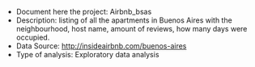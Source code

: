 - Document here the project: Airbnb_bsas
- Description: listing of all the apartments in Buenos Aires with the neighbourhood, host name, amount of reviews, how many days were occupied.
- Data Source: http://insideairbnb.com/buenos-aires
- Type of analysis: Exploratory data analysis
